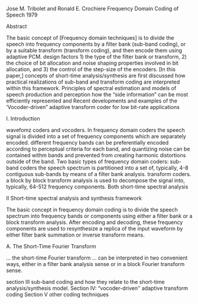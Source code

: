 Jose M. Tribolet and Ronald E. Crochiere
Frequency Domain Coding of Speech
1979

Abstract

The basic concept of [Frequency domain techniques] is to divide the speech
into frequency components by a filter bank (sub-band coding), or by a suitable
transform (transform coding), and then encode them using adaptive PCM.
design factors
    1) the type of the filter bank or transform, 
    2) the choice of bit allocation and noise shaping properties involved in
    bit allocation, and
    3) the control of the step-size of the encoders.
[In this paper,] concepts of short-time analysis/synthesis are first discussed
how practical realizations of sub-band and transform coding are interpreted
within this framework.
Principles of spectral estimation and models of speech production and
perception
    how the “side information” can be most efficiently represented and
Recent developments and examples of the ‘Vocoder-driven” adaptive transform
coder for low bit-rate applications

I. Introduction

wavefomz coders and vocoders.
In frequency domain coders the speech signal is divided into a set of
frequency components which are separately encoded.
    different frequency bands can be preferentially encoded according to
    perceptual criteria for each band, and 
    quantizing noise can be contained withm bands and prevented from creating
    harmonic distortions outside of the band.
Two basic types of frequency domain coders: 
    sub-band coders 
        the speech spectrum is partitioned into a set of, typically, 4-8
        contiguous sub-bands by means of a filter bank analysis.
    transform coders.
        a block by block transform analysis is used to decompose the signal
        into, typically, 64-512 frequency components.
    Both
        short-time spectral analysis

II Short-time spectral analysis and synthesis framework

The basic concept in frequency domain coding is to divide the speech spectrum
into frequency bands or components using either a filter bank or a block
transform analysis. After encoding and decoding, these frequency components
are used to resynthesize a replica of the input waveform by either filter bank
summation or inverse transform means.

A. The Short-Time Fourier Transform

...
the short-time Fourier transform ... can be interpreted in two convenient
ways, either in a filter bank analysis sense or in a block Fourier transform
sense.

section III sub-band coding and how they relate to the short-time
analysis/synthesis model. 
Section IV: “vocoder-driven’’ adaptive transform coding
Section V other coding techniques 
